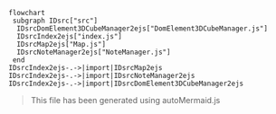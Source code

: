 ```mermaid
flowchart
 subgraph IDsrc["src"]
  IDsrcDomElement3DCubeManager2ejs["DomElement3DCubeManager.js"]
  IDsrcIndex2ejs["index.js"]
  IDsrcMap2ejs["Map.js"]
  IDsrcNoteManager2ejs["NoteManager.js"]
 end
IDsrcIndex2ejs-.->|import|IDsrcMap2ejs
IDsrcIndex2ejs-.->|import|IDsrcNoteManager2ejs
IDsrcIndex2ejs-.->|import|IDsrcDomElement3DCubeManager2ejs
```
>This file has been generated using autoMermaid.js
